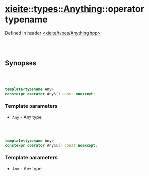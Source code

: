# [xieite](../../../README.md)::[types](../../types.md)::[Anything](../Anything.md)::operator typename
Defined in header [<xieite/types/Anything.hpp>](../../../include/xieite/types/Anything.hpp)

<br/><br/>

## Synopses

<br/><br/>

```cpp
template<typename Any>
constexpr operator Any&() const noexcept;
```
### Template parameters
- `Any` - Any type

<br/><br/>

```cpp
template<typename Any>
constexpr operator Any&&() const noexcept;
```
### Template parameters
- `Any` - Any type
